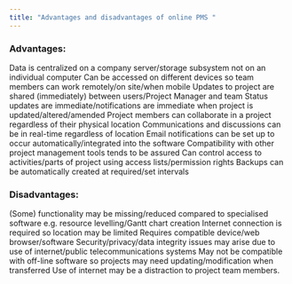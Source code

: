 ```yaml
---
title: "Advantages and disadvantages of online PMS "
--- 
```

### Advantages:
Data is centralized on a company server/storage subsystem not on an
individual computer
Can be accessed on different devices so team members can work
remotely/on site/when mobile
Updates to project are shared (immediately) between users/Project Manager
and team
Status updates are immediate/notifications are immediate when project is
updated/altered/amended
Project members can collaborate in a project regardless of their physical
location
Communications and discussions can be in real-time regardless of location
Email notifications can be set up to occur automatically/integrated into the
software
Compatibility with other project management tools tends to be assured
Can control access to activities/parts of project using access lists/permission
rights
Backups can be automatically created at required/set intervals


### Disadvantages:
(Some) functionality may be missing/reduced compared to specialised
software e.g. resource levelling/Gantt chart creation
Internet connection is required so location may be limited
Requires compatible device/web browser/software
Security/privacy/data integrity issues may arise due to use of internet/public
telecommunications systems
May not be compatible with off-line software so projects may need
updating/modification when transferred
Use of internet may be a distraction to project team members.